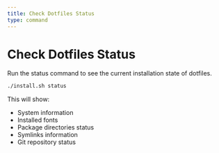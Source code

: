 ```yaml
---
title: Check Dotfiles Status
type: command
---
```


# Check Dotfiles Status

Run the status command to see the current installation state of dotfiles.

```bash
./install.sh status
```

This will show:
- System information
- Installed fonts
- Package directories status
- Symlinks information
- Git repository status
